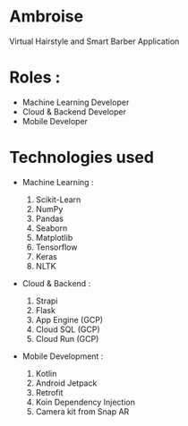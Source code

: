# Ambroise
Virtual Hairstyle and Smart Barber Application

# Roles :
- Machine Learning Developer
- Cloud & Backend Developer
- Mobile Developer

# Technologies used 

- Machine Learning :
  1. Scikit-Learn
  2. NumPy
  3. Pandas
  4. Seaborn
  5. Matplotlib
  6. Tensorflow
  7. Keras
  8. NLTK
  
- Cloud & Backend : 
  1. Strapi
  2. Flask
  3. App Engine (GCP)
  4. Cloud SQL (GCP)
  5. Cloud Run (GCP)

- Mobile Development :
  1. Kotlin
  2. Android Jetpack
  3. Retrofit
  4. Koin Dependency Injection 
  5. Camera kit from Snap AR
